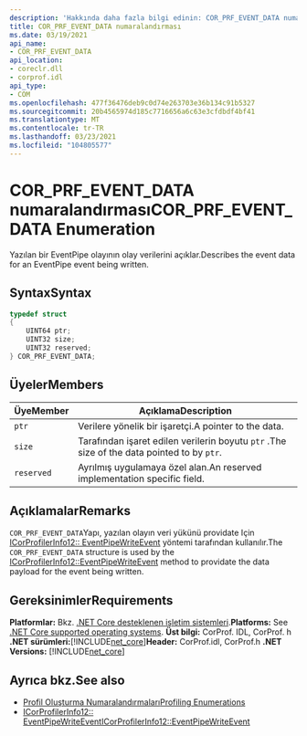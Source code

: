 ```yaml
---
description: 'Hakkında daha fazla bilgi edinin: COR_PRF_EVENT_DATA numaralandırması'
title: COR_PRF_EVENT_DATA numaralandırması
ms.date: 03/19/2021
api_name:
- COR_PRF_EVENT_DATA
api_location:
- coreclr.dll
- corprof.idl
api_type:
- COM
ms.openlocfilehash: 477f36476deb9c0d74e263703e36b134c91b5327
ms.sourcegitcommit: 20b4565974d185c7716656a6c63e3cfdbdf4bf41
ms.translationtype: MT
ms.contentlocale: tr-TR
ms.lasthandoff: 03/23/2021
ms.locfileid: "104805577"
---
```

# <a name="cor_prf_event_data-enumeration"></a><span data-ttu-id="640ab-103">COR_PRF_EVENT_DATA numaralandırması</span><span class="sxs-lookup"><span data-stu-id="640ab-103">COR_PRF_EVENT_DATA Enumeration</span></span>

<span data-ttu-id="640ab-104">Yazılan bir EventPipe olayının olay verilerini açıklar.</span><span class="sxs-lookup"><span data-stu-id="640ab-104">Describes the event data for an EventPipe event being written.</span></span>
  
## <a name="syntax"></a><span data-ttu-id="640ab-105">Syntax</span><span class="sxs-lookup"><span data-stu-id="640ab-105">Syntax</span></span>  
  
```cpp  
typedef struct
{
    UINT64 ptr;
    UINT32 size;
    UINT32 reserved;
} COR_PRF_EVENT_DATA;
```  
  
## <a name="members"></a><span data-ttu-id="640ab-106">Üyeler</span><span class="sxs-lookup"><span data-stu-id="640ab-106">Members</span></span>  
  
|<span data-ttu-id="640ab-107">Üye</span><span class="sxs-lookup"><span data-stu-id="640ab-107">Member</span></span>|<span data-ttu-id="640ab-108">Açıklama</span><span class="sxs-lookup"><span data-stu-id="640ab-108">Description</span></span>|  
|------------|-----------------|  
|`ptr`|<span data-ttu-id="640ab-109">Verilere yönelik bir işaretçi.</span><span class="sxs-lookup"><span data-stu-id="640ab-109">A pointer to the data.</span></span>|  
|`size`|<span data-ttu-id="640ab-110">Tarafından işaret edilen verilerin boyutu `ptr` .</span><span class="sxs-lookup"><span data-stu-id="640ab-110">The size of the data pointed to by `ptr`.</span></span>|  
|`reserved`|<span data-ttu-id="640ab-111">Ayrılmış uygulamaya özel alan.</span><span class="sxs-lookup"><span data-stu-id="640ab-111">An reserved implementation specific field.</span></span>|  
  
## <a name="remarks"></a><span data-ttu-id="640ab-112">Açıklamalar</span><span class="sxs-lookup"><span data-stu-id="640ab-112">Remarks</span></span>  

 <span data-ttu-id="640ab-113">`COR_PRF_EVENT_DATA`Yapı, yazılan olayın veri yükünü providate Için [ICorProfilerInfo12:: EventPipeWriteEvent](icorprofilerinfo12-eventpipewriteevent-method.md) yöntemi tarafından kullanılır.</span><span class="sxs-lookup"><span data-stu-id="640ab-113">The `COR_PRF_EVENT_DATA` structure is used by the [ICorProfilerInfo12::EventPipeWriteEvent](icorprofilerinfo12-eventpipewriteevent-method.md) method to providate the data payload for the event being written.</span></span>
  
## <a name="requirements"></a><span data-ttu-id="640ab-114">Gereksinimler</span><span class="sxs-lookup"><span data-stu-id="640ab-114">Requirements</span></span>  

<span data-ttu-id="640ab-115">**Platformlar:** Bkz. [.NET Core desteklenen işletim sistemleri](../../../core/install/windows.md?pivots=os-windows).</span><span class="sxs-lookup"><span data-stu-id="640ab-115">**Platforms:** See [.NET Core supported operating systems](../../../core/install/windows.md?pivots=os-windows).</span></span>
<span data-ttu-id="640ab-116">**Üst bilgi:** CorProf. IDL, CorProf. h **.NET sürümleri:**[!INCLUDE[net_core](../../../../includes/net-core-50-md.md)]</span><span class="sxs-lookup"><span data-stu-id="640ab-116">**Header:** CorProf.idl, CorProf.h **.NET Versions:** [!INCLUDE[net_core](../../../../includes/net-core-50-md.md)]</span></span>
  
## <a name="see-also"></a><span data-ttu-id="640ab-117">Ayrıca bkz.</span><span class="sxs-lookup"><span data-stu-id="640ab-117">See also</span></span>

- [<span data-ttu-id="640ab-118">Profil Oluşturma Numaralandırmaları</span><span class="sxs-lookup"><span data-stu-id="640ab-118">Profiling Enumerations</span></span>](profiling-enumerations.md)
- [<span data-ttu-id="640ab-119">ICorProfilerInfo12:: EventPipeWriteEvent</span><span class="sxs-lookup"><span data-stu-id="640ab-119">ICorProfilerInfo12::EventPipeWriteEvent</span></span>](icorprofilerinfo12-eventpipewriteevent-method.md)
